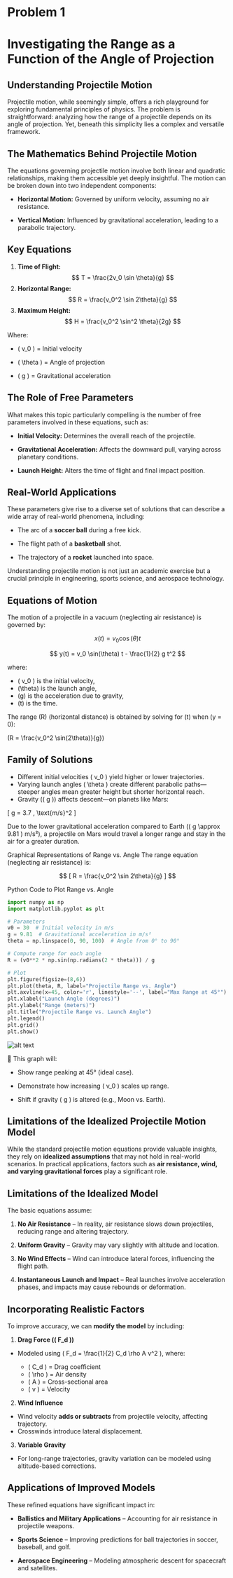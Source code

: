 # Problem 1

# Investigating the Range as a Function of the Angle of Projection

## Understanding Projectile Motion

Projectile motion, while seemingly simple, offers a rich playground for exploring fundamental principles of physics. The problem is straightforward: analyzing how the range of a projectile depends on its angle of projection. Yet, beneath this simplicity lies a complex and versatile framework.

## The Mathematics Behind Projectile Motion

The equations governing projectile motion involve both linear and quadratic relationships, making them accessible yet deeply insightful. The motion can be broken down into two independent components:  

- **Horizontal Motion:** Governed by uniform velocity, assuming no air resistance.  

- **Vertical Motion:** Influenced by gravitational acceleration, leading to a parabolic trajectory.

## Key Equations
1. **Time of Flight:**  
   $$
   T = \frac{2v_0 \sin \theta}{g}
   $$
2. **Horizontal Range:**  
   $$
   R = \frac{v_0^2 \sin 2\theta}{g}
   $$
3. **Maximum Height:**  
   $$
   H = \frac{v_0^2 \sin^2 \theta}{2g}
   $$

Where:  

- \( v_0 \) = Initial velocity  

- \( \theta \) = Angle of projection  

- \( g \) = Gravitational acceleration

## The Role of Free Parameters

What makes this topic particularly compelling is the number of free parameters involved in these equations, such as:  

- **Initial Velocity:** Determines the overall reach of the projectile.  

- **Gravitational Acceleration:** Affects the downward pull, varying across planetary conditions.  

- **Launch Height:** Alters the time of flight and final impact position.

## Real-World Applications

These parameters give rise to a diverse set of solutions that can describe a wide array of real-world phenomena, including:  

- The arc of a **soccer ball** during a free kick.  

- The flight path of a **basketball** shot.  

- The trajectory of a **rocket** launched into space.

Understanding projectile motion is not just an academic exercise but a crucial principle in engineering, sports science, and aerospace technology.

## Equations of Motion

The motion of a projectile in a vacuum (neglecting air resistance) is governed by:


$$
x(t) = v_0 \cos(\theta) t
$$

$$
y(t) = v_0 \sin(\theta) t - \frac{1}{2} g t^2
$$


where:

- \( v_0 \) is the initial velocity,
- \(\theta\) is the launch angle,
- \(g\) is the acceleration due to gravity,
- \(t\) is the time.

The range \(R\) (horizontal distance) is obtained by solving for \(t\) when \(y = 0\):

\(R = \frac{v_0^2 \sin(2\theta)}{g}\)

## Family of Solutions

- Different initial velocities \( v_0 \) yield higher or lower trajectories.
- Varying launch angles \( \theta \) create different parabolic paths—steeper angles mean greater height but shorter horizontal reach.
- Gravity (\( g \)) affects descent—on planets like Mars:  

\[
g = 3.7 \, \text{m/s}^2
\]

Due to the lower gravitational acceleration compared to Earth (\( g \approx 9.81 \) m/s²), a projectile on Mars would travel a longer range and stay in the air for a greater duration.




Graphical Representations of Range vs. Angle
The range equation (neglecting air resistance) is:  

$$
[ R = \frac{v_0^2 \sin 2\theta}{g} ]
$$


Python Code to Plot Range vs. Angle

```python
import numpy as np
import matplotlib.pyplot as plt

# Parameters
v0 = 30  # Initial velocity in m/s
g = 9.81  # Gravitational acceleration in m/s²
theta = np.linspace(0, 90, 100)  # Angle from 0° to 90°

# Compute range for each angle
R = (v0**2 * np.sin(np.radians(2 * theta))) / g

# Plot
plt.figure(figsize=(8,6))
plt.plot(theta, R, label="Projectile Range vs. Angle")
plt.axvline(x=45, color='r', linestyle='--', label="Max Range at 45°")
plt.xlabel("Launch Angle (degrees)")
plt.ylabel("Range (meters)")
plt.title("Projectile Range vs. Launch Angle")
plt.legend()
plt.grid()
plt.show()
```
![alt text](image-2.png)


📌 This graph will:  

- Show range peaking at 45° (ideal case).  

- Demonstrate how increasing \( v_0 \) scales up range.  

- Shift if gravity ( g ) is altered (e.g., Moon vs. Earth).


## Limitations of the Idealized Projectile Motion Model

While the standard projectile motion equations provide valuable insights, they rely on **idealized assumptions** that may not hold in real-world scenarios. In practical applications, factors such as **air resistance, wind, and varying gravitational forces** play a significant role.

## Limitations of the Idealized Model

The basic equations assume:  

1. **No Air Resistance** – In reality, air resistance slows down projectiles, reducing range and altering trajectory.  

2. **Uniform Gravity** – Gravity may vary slightly with altitude and location.  

3. **No Wind Effects** – Wind can introduce lateral forces, influencing the flight path.  

4. **Instantaneous Launch and Impact** – Real launches involve acceleration phases, and impacts may cause rebounds or deformation.

## Incorporating Realistic Factors

To improve accuracy, we can **modify the model** by including:  
  
1. **Drag Force (\( F_d \))**
  - Modeled using \( F_d = \frac{1}{2} C_d \rho A v^2 \), where:  

    - \( C_d \) = Drag coefficient  
    - \( \rho \) = Air density  
    - \( A \) = Cross-sectional area  
    - \( v \) = Velocity  

2. **Wind Influence**
  - Wind velocity **adds or subtracts** from projectile velocity, affecting trajectory.  
  - Crosswinds introduce lateral displacement.  

3. **Variable Gravity**
  - For long-range trajectories, gravity variation can be modeled using altitude-based corrections.  

## Applications of Improved Models

These refined equations have significant impact in:  

- **Ballistics and Military Applications** – Accounting for air resistance in projectile weapons.  

- **Sports Science** – Improving predictions for ball trajectories in soccer, baseball, and golf.  

- **Aerospace Engineering** – Modeling atmospheric descent for spacecraft and satellites.




